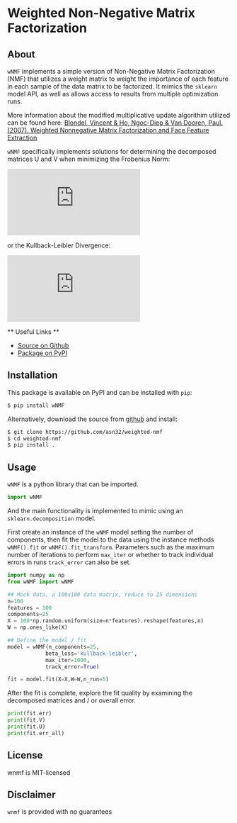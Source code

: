 # Weighted Non-Negative Matrix Factorization

## About
`wNMF` implements a simple version of Non-Negative Matrix Factorization (NMF) that utilizes a weight matrix to weight the importance of each feature in each sample of the data matrix to be factorized. It mimics the `sklearn` model API, as well as allows access to results from multiple optimization runs.  

More information about the modified multiplicative update algorithim utilized can be found here:
[Blondel, Vincent & Ho, Ngoc-Diep & Van Dooren, Paul. (2007). Weighted Nonnegative Matrix Factorization and Face Feature Extraction](https://pdfs.semanticscholar.org/e20e/98642009f13686a540c193fdbce2d509c3b8.pdf) 

`wNMF` specifically implements solutions for determining the decomposed matrices U and V when minimizing the Frobenius Norm:


![equation1](http://www.sciweavers.org/tex2img.php?eq=%5Cfrac%7B1%7D%7B2%7D%20%5C%7C%20X%20-%20UV%20%5C%7C%5E%7B2%7D_W%20%3D%20%5Cfrac%7B1%7D%7B2%7D%5Csum_%7Bij%7D%5E%7B%7D%20%28%20W%20%5Codot%20%28X%20-%20UV%29%20%5Codot%20%28X-UV%29%29_%7Bij%7D&bc=White&fc=Black&im=jpg&fs=18&ff=modern&edit=)

or the Kullback-Leibler Divergence:

![equation2](http://www.sciweavers.org/tex2img.php?eq=D%28X%20%20%5Cparallel%20UV%29%20%3D%20%5Csum_%7Bij%7D%5E%7B%7D%20%28%20X%20%5Codot%20%5Clog%5Cfrac%7BX%7D%7BUV%7D%20-%20X%20%2B%20UV%29_%7Bij%7D&bc=White&fc=Black&im=jpg&fs=18&ff=modern&edit=)


** Useful Links **
- [Source on Github](https://github.com/asn32/weighted-nmf)
- [Package on PyPI](https://pypi.org/project/weighted-nmf/)

## Installation
This package is available on PyPI and can be installed with `pip`:
```bash
$ pip install wNMF
```

Alternatively, download the source from [github](https://github.com/asn32/weighted-nmf) and install:
```bash
$ git clone https://github.com/asn32/weighted-nmf
$ cd weighted-nmf
$ pip install .
```

## Usage
`wNMF` is a python library that can be imported.
```python
import wNMF
```
And the main functionality is implemented to mimic using an `sklearn.decomposition` model. 

First create an instance of the `wNMF` model setting the number of components, then fit the model to the data using the instance methods `wNMF().fit` or `wNMF().fit_transform`.
Parameters such as the maximum number of iterations to perform `max_iter` or whether to track individual errors in runs `track_error` can also be set.
```python
import numpy as np
from wNMF import wNMF

## Mock data, a 100x100 data matrix, reduce to 25 dimensions
n=100
features = 100
components=25
X = 100*np.random.uniform(size=n*features).reshape(features,n)
W = np.ones_like(X)

## Define the model / fit
model = wNMF(n_components=25,
            beta_loss='kullback-leibler',
            max_iter=1000,
            track_error=True)

fit = model.fit(X=X,W=W,n_run=5)
```

After the fit is complete, explore the fit quality by examining the decomposed matrices and / or overall error. 
```python
print(fit.err)
print(fit.V)
print(fit.U)
print(fit.err_all)
```

## License
wnmf is MIT-licensed

## Disclaimer
`wnmf` is provided with no guarantees

